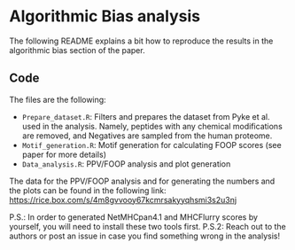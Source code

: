 # Algorithmic Bias analysis

The following README explains a bit how to reproduce the results in the algorithmic bias section of the paper. 

## Code

The files are the following:
- `Prepare_dataset.R`: Filters and prepares the dataset from Pyke et al. used in the analysis. Namely, peptides with any chemical modifications are removed, and Negatives are sampled from the human proteome. 
- `Motif_generation.R`: Motif generation for calculating FOOP scores (see paper for more details)
- `Data_analysis.R`: PPV/FOOP analysis and plot generation 

The data for the PPV/FOOP analysis and for generating the numbers and the plots can be found in the following link:
https://rice.box.com/s/4m8gvvooy67kcmrsakyyqhsmi3s2u3nj

P.S.: In order to generated NetMHCpan4.1 and MHCFlurry scores by yourself, you will need to install these two tools first.
P.S.2: Reach out to the authors or post an issue in case you find something wrong in the analysis!
